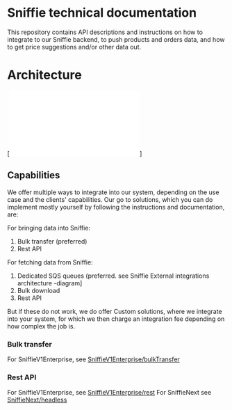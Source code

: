 # Sniffie technical documentation

This repository contains API descriptions and instructions on how to integrate to our Sniffie backend, to push products and orders data, and how to get price suggestions and/or other data out. 

# Architecture
[![Sniffie External integrations architecture](Sniffie_External_integrations-architecture.pdf)]

## Capabilities
We offer multiple ways to integrate into our system, depending on the use case and the clients' capabilities.
Our go to solutions, which you can do implement mostly yourself by following the instructions and documentation, are:

For bringing data into Sniffie:
1. Bulk transfer (preferred)
2. Rest API

For fetching data from Sniffie:
1. Dedicated SQS queues (preferred. see Sniffie External integrations architecture -diagram]
3. Bulk download
2. Rest API

But if these do not work, we do offer Custom solutions, where we integrate into your system, for which we then charge an integration fee depending on how complex the job is. 

### Bulk transfer
For SniffieV1Enterprise, see [SniffieV1Enterprise/bulkTransfer](SniffieV1Enterprise/bulkTransfer)

### Rest API
For SniffieV1Enterprise, see [SniffieV1Enterprise/rest](SniffieV1Enterprise/rest)
For SniffieNext see [SniffieNext/headless](SniffieNext/headless)
